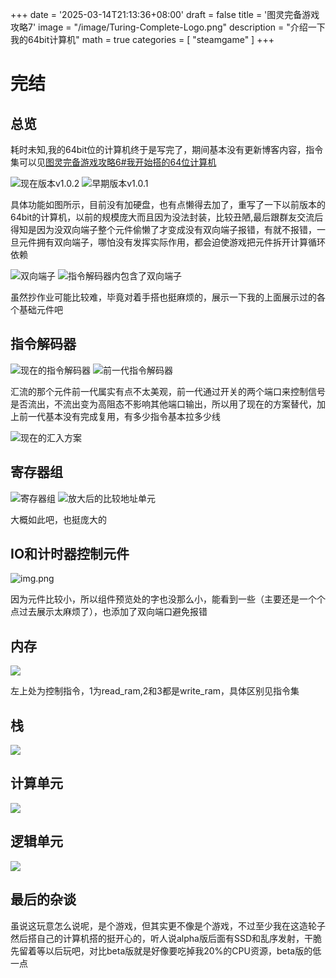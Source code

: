 +++
date = '2025-03-14T21:13:36+08:00'
draft = false
title = '图灵完备游戏攻略7'
image = "/image/Turing-Complete-Logo.png"
description = "介绍一下我的64bit计算机"
math = true
categories = [
    "steamgame"
]
+++
# 完结

## 总览
耗时未知,我的64bit位的计算机终于是写完了，期间基本没有更新博客内容，指令集可以见[图灵完备游戏攻略6#我开始搭的64位计算机](https://adeepblue.github.io/p/%E5%9B%BE%E7%81%B5%E5%AE%8C%E5%A4%87%E6%B8%B8%E6%88%8F%E6%94%BB%E7%95%A56/#%E6%88%91%E5%BC%80%E5%A7%8B%E6%90%AD%E7%9A%8464%E4%BD%8D%E8%AE%A1%E7%AE%97%E6%9C%BA)

![现在版本v1.0.2](64-bit-computer.png)
![早期版本v1.0.1](64-bit-computer-early-version.png)

具体功能如图所示，目前没有加硬盘，也有点懒得去加了，重写了一下以前版本的64bit的计算机，以前的规模庞大而且因为没法封装，比较丑陋,最后跟群友交流后得知是因为没双向端子整个元件偷懒了才变成没有双向端子报错，有就不报错，一旦元件拥有双向端子，哪怕没有发挥实际作用，都会迫使游戏把元件拆开计算循环依赖

![双向端子](tools.png)
![指令解码器内包含了双向端子](use-tools.png)

虽然抄作业可能比较难，毕竟对着手搭也挺麻烦的，展示一下我的上面展示过的各个基础元件吧
## 指令解码器

![现在的指令解码器](process-centerv_1_0_2.png)
![前一代指令解码器](precess-centerv1_0_0.png)

汇流的那个元件前一代属实有点不太美观，前一代通过开关的两个端口来控制信号是否流出，不流出变为高阻态不影响其他端口输出，所以用了现在的方案替代，加上前一代基本没有完成复用，有多少指令基本拉多少线

![现在的汇入方案](S_plus.png)

## 寄存器组

![寄存器组](16regs.png)
![放大后的比较地址单元](find-address-16regs.png)

大概如此吧，也挺庞大的

## IO和计时器控制元件

![img.png](IO-count-component.png)

因为元件比较小，所以组件预览处的字也没那么小，能看到一些（主要还是一个个点过去展示太麻烦了），也添加了双向端口避免报错

## 内存

![](ram_v_1_0_2.png)

左上处为控制指令，1为read_ram,2和3都是write_ram，具体区别见指令集

## 栈

![](stackv_1_0_2.png)

## 计算单元

![](calc_v1_0_2.png)

## 逻辑单元

![](logic_v_1_0_2.png)


## 最后的杂谈

虽说这玩意怎么说呢，是个游戏，但其实更不像是个游戏，不过至少我在这造轮子然后搭自己的计算机搭的挺开心的，听人说alpha版后面有SSD和乱序发射，干脆先留着等以后玩吧，对比beta版就是好像要吃掉我20%的CPU资源，beta版的低一点